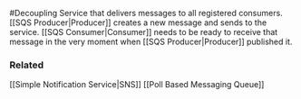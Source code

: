 #Decoupling 
Service that delivers messages to all registered consumers.
[[SQS Producer|Producer]] creates a new message and sends to the service.
[[SQS Consumer|Consumer]] needs to be ready to receive that message in the very moment when [[SQS Producer|Producer]] published it.
### Related
[[Simple Notification Service|SNS]]
[[Poll Based Messaging Queue]]